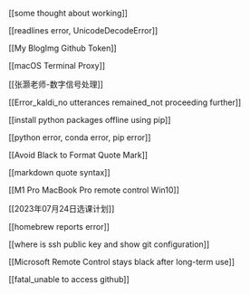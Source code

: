 [[some thought about working]]

[[readlines error, UnicodeDecodeError]]

[[My BlogImg Github Token]]

[[macOS Terminal Proxy]]

[[张灏老师-数字信号处理]]

[[Error_kaldi_no utterances remained_not proceeding further]]

[[install python packages offline using pip]]

[[python error, conda error, pip error]]

[[Avoid Black to Format Quote Mark]]

[[markdown quote syntax]]

[[M1 Pro MacBook Pro remote control Win10]]

[[2023年07月24日选课计划]]

[[homebrew reports error]]

[[where is ssh public key and show git configuration]]

[[Microsoft Remote Control stays black after long-term use]]

[[fatal_unable to access github]]

